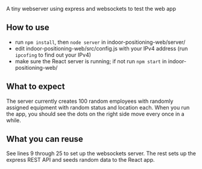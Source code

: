 A tiny webserver using express and websockets to test the web app

## How to use

 - run `npm install`, then `node server` in indoor-positioning-web/server/
 - edit indoor-positioning-web/src/config.js with your IPv4 address (run `ipcofing` to find out your IPv4)
 - make sure the React server is running; if not run `npm start` in indoor-positioning-web/

## What to expect

The server currently creates 100 random employees with randomly assigned equipment with random status and location each. When you run the app, you should see the dots on the right side move every once in a while.

## What you can reuse

See lines 9 through 25 to set up the websockets server. The rest sets up the express REST API and seeds random data to the React app.
